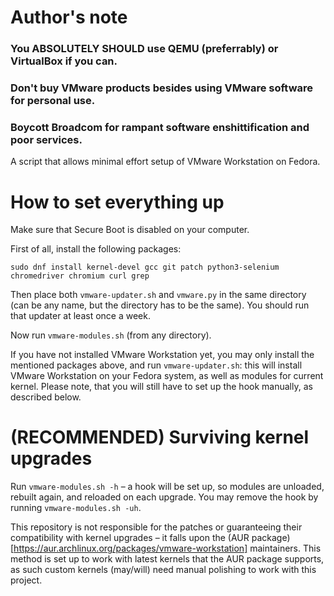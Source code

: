 # Author's note
### You ABSOLUTELY SHOULD use QEMU (preferrably) or VirtualBox if you can.
### Don't buy VMware products besides using VMware software for personal use.
### Boycott Broadcom for rampant software enshittification and poor services.

A script that allows minimal effort setup of VMware Workstation on Fedora.

# How to set everything up
Make sure that Secure Boot is disabled on your computer.

First of all, install the following packages:
```
sudo dnf install kernel-devel gcc git patch python3-selenium chromedriver chromium curl grep
```

Then place both `vmware-updater.sh` and `vmware.py` in the same directory (can be any name, but the directory has to be the same). You should run that updater at least once a week.

Now run `vmware-modules.sh` (from any directory).

If you have not installed VMware Workstation yet, you may only install the mentioned packages above, and run `vmware-updater.sh`: this will install VMware Workstation on your Fedora system, as well as modules for current kernel. Please note, that you will still have to set up the hook manually, as described below.


# (RECOMMENDED) Surviving kernel upgrades
Run `vmware-modules.sh -h` – a hook will be set up, so modules are unloaded, rebuilt again, and reloaded on each upgrade.
You may remove the hook by running `vmware-modules.sh -uh`.

This repository is not responsible for the patches or guaranteeing their compatibility with kernel upgrades – it falls upon the (AUR package)[https://aur.archlinux.org/packages/vmware-workstation] maintainers. This method is set up to work with latest kernels that the AUR package supports, as such custom kernels (may/will) need manual polishing to work with this project.